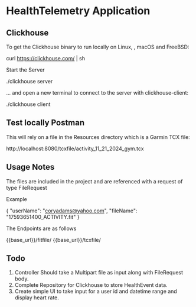 # HealthTelemetry Application

## Clickhouse

To get the Clickhouse binary to run locally on Linux, , macOS and FreeBSD:

curl https://clickhouse.com/ | sh

Start the Server

./clickhouse server

... and open a new terminal to connect to the server with clickhouse-client:

./clickhouse client

## Test locally Postman

This will rely on a file in the Resources directory which is a Garmin TCX file: 

http://localhost:8080/tcxfile/activity_11_21_2024_gym.tcx

## Usage Notes

The files are included in the project and are referenced with a request of type FileRequest

Example

{
"userName": "coryadams@yahoo.com",
"fileName": "17593651400_ACTIVITY.fit"
}

The Endpoints are as follows

{{base_url}}/fitfile/
{{base_url}}/tcxfile/

## Todo

1) Controller Should take a Multipart file as input along with FileRequest body.
2) Complete Repository for Clickhouse to store HealthEvent data.
3) Create simple UI to take input for a user id and datetime range and display heart rate.

